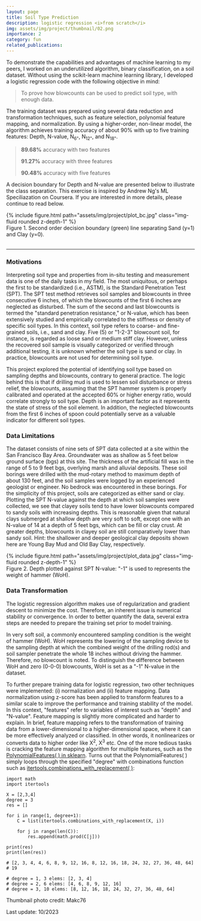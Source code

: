 ```yaml
---
layout: page
title: Soil Type Prediction
description: logistic regression <i>from scratch</i>
img: assets/img/project/thumbnail/02.png
importance: 2
category: fun
related_publications: 
---
```


To demonstrate the capabilities and advantages of machine learning to my peers, I worked on an underutilized algorithm, binary classification, on a soil dataset. 
Without using the scikit-learn machine learning library, I developed a logistic regression code with the following objective in mind: 

>To prove how blowcounts can be used to predict soil type, with enough data. 

The training dataset was prepared using several data reduction and transformation techniques, such as feature selection, polynomial feature mapping, and normalization. 
By using a higher-order, non-linear model, the algorithm achieves training accuracy of about 90% with up to five training features: 
Depth, N-value, N<sub>6"</sub>, N<sub>12"</sub>, and N<sub>18"</sub>.

> **89.68%** accuracy with two features <br> 
>
> **91.27%** accuracy with three features <br>
>
> **90.48%** accuracy with five features <br>

A decision boundary for Depth and N-value are presented below to illustrate the class separation. This exercise is inspired by Andrew Ng's ML Speciliazation on Coursera. 
If you are interested in more details, please continue to read below.

<div class="row justify-content-sm-center">
    <div class="col-sm-8 mt-3 mt-md-0">
        {% include figure.html path="assets/img/project/plot_bc.jpg" class="img-fluid rounded z-depth-1" %}
    </div>
</div>
<div class="caption">
    Figure 1. Second order decision boundary (green) line separating Sand (y=1) and Clay (y=0).
</div>
<br>


***

### Motivations

Interpreting soil type and properties from in-situ testing and measurement data is one of the daily tasks in my field. The most uniquitous, or perhaps the first to be standardized (i.e., ASTM),
is the Standard Penetration Test (SPT). The SPT test method retrieves soil samples and blowcounts in three consecutive 6 inches, of which the blowcounts of the first 6 inches are neglected as disturbed.
The sum of the second and last blowcounts is termed the "standard penetration resistance," or N-value, which has been extensively studied and empirically correlated to the stiffness or density of specific soil types.
In this context, soil type refers to coarse- and fine-grained soils, i.e., sand and clay. Five (5) or "1-2-3" blowcount soil, for instance,
is regarded as loose sand or medium stiff clay. However, unless the recovered soil sample is visually categorized or verified through additional testing, it is unknown whether the soil type is sand or clay.
In practice, blowcounts are not used for determining soil type.

This project explored the potential of identifying soil type based on sampling depths and blowcounts, contrary to general practice. The logic behind this is that if drilling mud is used to lessen soil disturbance or stress relief,
the blowcounts, assuming that the SPT hammer system is properly calibrated and operated at the accepted 60% or higher energy ratio, would correlate strongly to soil type.
Depth is an important factor as it represents the state of stress of the soil element. In addition, the neglected blowcounts from the first 6 inches of spoon could potentially serve as a valuable
indicator for different soil types.


### Data Limitations

The dataset consists of nine sets of SPT data collected at a site within the San Francisco Bay Area. Groundwater was as shallow as 5 feet below ground surface (bgs) at this site.
The thickness of the artificial fill was in the range of 5 to 9 feet bgs, overlying marsh and alluvial deposits. These soil borings were drilled with the mud-rotary method to maximum depth of about 130 feet,
and the soil samples were logged by an experienced geologist or engineer. No bedrock was encountered in these borings. For the simplicity of this project, soils are categorized as either sand or clay.
Plotting the SPT N-value against the depth at which soil samples were collected, we see that clayey soils tend to have lower blowcounts compared to sandy soils with increasing depths.
This is reasonable given that natural clays submerged at shallow depth are very soft to soft, except one with an N-value of 14 at a depth of 5 feet bgs, which can be fill or clay crust.
At greater depths, blowcounts in clayey soil are still comparatively lower than sandy soil. 
Hint: the shallower and deeper geological clay deposits shown here are Young Bay Mud and Old Bay Clay, respectively.

<div class="row justify-content-sm-center">
    <div class="col-sm-8 mt-3 mt-md-0">
        {% include figure.html path="assets/img/project/plot_data.jpg" class="img-fluid rounded z-depth-1" %}
    </div>
</div>
<div class="caption">
    Figure 2. Depth plotted against SPT N-value: "-1" is used to represents the weight of hammer (WoH).
</div>


### Data Transformation

The logistic regression algorithm makes use of regularization and gradient descent to minimize the cost. Therefore, an inherent issue is numerical stability or convergence.
In order to better quantify the data, several extra steps are needed to prepare the training set prior to model training.

In very soft soil, a commonly encountered sampling condition is the weight of hammer (WoH). WoH represents the lowering of the sampling device to the sampling depth at which the combined weight
of the drilling rod(s) and soil sampler penetrate the whole 18 inches without driving the hammer. Therefore, no blowcount is noted. To distinguish the difference between WoH and zero (0-0-0)
blowcounts, WoH is set as a "-1" N-value in the dataset.

To further prepare training data for logistic regression, two other techniques were implemented: (i) normalization and (ii) feature mapping. Data normalization using z-score has been applied to
transform features to a similar scale to improve the performance and training stability of the model. In this context, "features" refer to variables of interest such as "depth" and "N-value".
Feature mapping is slightly more complicated and harder to explain. In brief, feature mapping refers to the transformation of training data from a lower-dimensional to a higher-dimensional space, where
it can be more effectively analyzed or classified. In other words, it nonlinearizes or converts data to higher order like X<sup>2</sup>, X<sup>3</sup> etc. One of the more tedious tasks is cracking
the feature mapping algorithm for multiple features, such as the [PolynomialFeatures( ) in sklearn](https://scikit-learn.org/stable/modules/generated/sklearn.preprocessing.PolynomialFeatures.html). 
Turns out that the PolynomialFeatures( ) simply loops through the specified "degree" with combinations function 
such as [itertools.combinations_with_replacement( )](https://docs.python.org/3/library/itertools.html#itertools.combinations_with_replacement): 


	import math
	import itertools

	X = [2,3,4]
	degree = 3
	res = []

	for i in range(1, degree+1):
		C = list(itertools.combinations_with_replacement(X, i)) 
		
		for j in range(len(C)):       
			res.append(math.prod(C[j]))

	print(res)
	print(len(res))

	# [2, 3, 4, 4, 6, 8, 9, 12, 16, 8, 12, 16, 18, 24, 32, 27, 36, 48, 64]
	# 19

	# degree = 1, 3 elems: [2, 3, 4]
	# degree = 2, 6 elems: [4, 6, 8, 9, 12, 16]
	# degree = 3, 10 elems: [8, 12, 16, 18, 24, 32, 27, 36, 48, 64]



Thumbnail photo credit: Makc76

Last update: 10/2023

